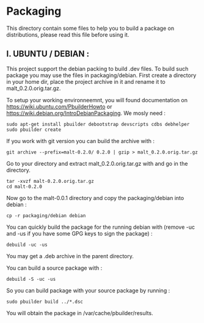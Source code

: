 Packaging
=========

This directory contain some files to help you to build a package on distributions, please read this file before using it.

I. UBUNTU / DEBIAN :
--------------------

This project support the debian packing to build .dev files. To build such package you may use the files in packaging/debian.
First create a directory in your home dir, place the project archive in it and rename it to malt_0.2.0.orig.tar.gz.

To setup your working environneemnt, you will found documentation on 
https://wiki.ubuntu.com/PbuilderHowto or https://wiki.debian.org/IntroDebianPackaging. We mosly need :

	sudo apt-get install pbuilder debootstrap devscripts cdbs debhelper
	sudo pbuilder create

If you work with git version you can build the archive with :

	git archive --prefix=malt-0.2.0/ 0.2.0 | gzip > malt_0.2.0.orig.tar.gz

Go to your directory and extract malt_0.2.0.orig.tar.gz with and go in the directory.

	tar -xvzf malt-0.2.0.orig.tar.gz
	cd malt-0.2.0

Now go to the malt-0.0.1 directory and copy the packaging/debian into debian :

	cp -r packaging/debian debian

You can quickly build the package for the running debian with (remove -uc and -us if you have some GPG keys to sign the package) :

	debuild -uc -us

You may get a .deb archive in the parent directory.

You can build a source package with :

	debuild -S -uc -us

So you can build package with your source package by running :

	sudo pbuilder build ../*.dsc

You will obtain the package in /var/cache/pbuilder/results.
